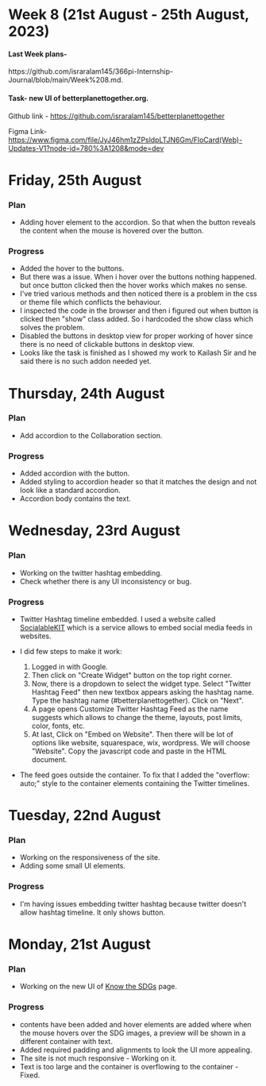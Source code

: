 # Week 8 (21st August - 25th August, 2023)

<h4>Last Week plans- </h4>https://github.com/israralam145/366pi-Internship-Journal/blob/main/Week%208.md.

<h4>Task- new UI of betterplanettogether.org.</h4>

Github link - https://github.com/israralam145/betterplanettogether

Figma Link- https://www.figma.com/file/JyJ46hm1zZPsldpLTJN6Gm/FloCard(Web)-Updates-V1?node-id=780%3A1208&mode=dev

# Friday, 25th August
<h3>Plan</h3>

* Adding hover element to the accordion. So that when the button reveals the content when the mouse is hovered over the button.
<h3>Progress</h3>

* Added the hover to the buttons.
* But there was a issue. When i hover over the buttons nothing happened. but once button clicked then the hover works which makes no sense.
* I've tried various methods and then noticed there is a problem in the css or theme file which conflicts the behaviour.
* I inspected the code in the browser and then i figured out when button is clicked then "show" class added. So i hardcoded the show class which solves the problem.
* Disabled the buttons in desktop view for proper working of hover since there is no need of clickable buttons in desktop view.
* Looks like the task is finished as I showed my work to Kailash Sir and he said there is no such addon needed yet.

# Thursday, 24th August
<h3>Plan</h3>

* Add accordion to the Collaboration section.
<h3>Progress</h3>

* Added accordion with the button.
* Added styling to accordion header so that it matches the design and not look like a standard accordion.
* Accordion body contains the text.

# Wednesday, 23rd August
<h3>Plan</h3>

* Working on the twitter hashtag embedding.
* Check whether there is any UI inconsistency or bug. 
<h3>Progress</h3>

* Twitter Hashtag timeline embedded. I used a website called [SocialableKIT](https://www.sociablekit.com/) which is a service allows to embed social media feeds in websites.
* I did few steps to make it work:
  1.   Logged in with Google.
  2.   Then click on "Create Widget" button on the top right corner.
  3.   Now, there is a dropdown to select the widget type. Select "Twitter Hashtag Feed" then new textbox appears asking the hashtag name. Type the hashtag name (#betterplanettogether). Click on "Next".
  4.   A page opens Customize Twitter Hashtag Feed as the name suggests which allows to change the theme, layouts, post limits, color, fonts, etc.
  5.   At last, Click on "Embed on Website". Then there will be lot of options like website, squarespace, wix, wordpress. We will choose "Website". Copy the javascript code and paste in the HTML document.

* The feed goes outside the container. To fix that I added the "overflow: auto;" style to the container elements containing the Twitter timelines.

# Tuesday, 22nd August
<h3>Plan</h3>

* Working on the responsiveness of the site.
* Adding some small UI elements.
<h3>Progress</h3>

* I'm having issues embedding twitter hashtag because twitter doesn't allow hashtag timeline. It only shows button. 

# Monday, 21st August
<h3>Plan</h3>

* Working on the new UI of [Know the SDGs](https://betterplanettogether.org/KnowSDGs#) page.
<h3>Progress</h3>

* contents have been added and hover elements are added where when the mouse hovers over the SDG images, a preview will be shown in a different container with text.
* Added required padding and alignments to look the UI more appealing.
* The site is not much responsive - Working on it.
* Text is too large and the container is overflowing to the container - Fixed.
